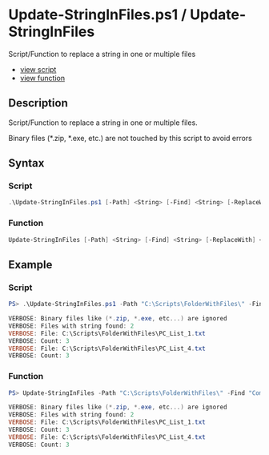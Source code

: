 # Update-StringInFiles.ps1 / Update-StringInFiles

Script/Function to replace a string in one or multiple files

* [view script](https://github.com/BornToBeRoot/PowerShell/blob/master/Scripts/Update-StringInFiles.ps1)
* [view function](https://github.com/BornToBeRoot/PowerShell/blob/master/Module/LazyAdmin/Update-StringInFiles.ps1)

## Description

Script/Function to replace a string in one or multiple files.

Binary files (*.zip, *.exe, etc.) are not touched by this script to avoid errors 

## Syntax

### Script

```powershell
.\Update-StringInFiles.ps1 [-Path] <String> [-Find] <String> [-ReplaceWith] <String> [[-CaseSensitive]] [<CommonParameters>]
``` 

### Function

```powershell
Update-StringInFiles [-Path] <String> [-Find] <String> [-ReplaceWith] <String> [[-CaseSensitive]] [<CommonParameters>]
```

## Example

### Script

```powershell
PS> .\Update-StringInFiles.ps1 -Path "C:\Scripts\FolderWithFiles\" -Find "Computer" -ReplaceWith "Notebook" -CaseSensitive -Verbose

VERBOSE: Binary files like (*.zip, *.exe, etc...) are ignored
VERBOSE: Files with string found: 2
VERBOSE: File: C:\Scripts\FolderWithFiles\PC_List_1.txt
VERBOSE: Count: 3
VERBOSE: File: C:\Scripts\FolderWithFiles\PC_List_4.txt
VERBOSE: Count: 3
```

### Function

```powershell
PS> Update-StringInFiles -Path "C:\Scripts\FolderWithFiles\" -Find "Computer" -ReplaceWith "Notebook" -CaseSensitive -Verbose

VERBOSE: Binary files like (*.zip, *.exe, etc...) are ignored
VERBOSE: Files with string found: 2
VERBOSE: File: C:\Scripts\FolderWithFiles\PC_List_1.txt
VERBOSE: Count: 3
VERBOSE: File: C:\Scripts\FolderWithFiles\PC_List_4.txt
VERBOSE: Count: 3
```
